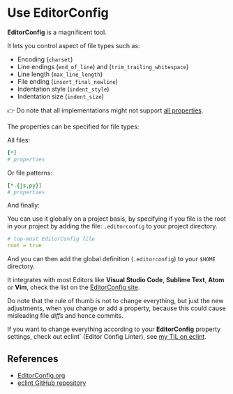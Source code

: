 # Use EditorConfig

**EditorConfig** is a magnificent tool.

It lets you control aspect of file types such as:

- Encoding (`charset`)
- Line endings (`end_of_line`) and (`trim_trailing_whitespace`)
- Line length (`max_line_length`)
- File ending (`insert_final_newline`)
- Indentation style (`indent_style`)
- Indentation size (`indent_size`)

 :point_right: Do note that all implementations might not support [all properties](https://github.com/editorconfig/editorconfig/wiki/EditorConfig-Properties).

The properties can be specified for file types:

All files:

```yaml
[*]
# properties
```

Or file patterns:

```yaml
[*.{js,py}]
# properties
```

And finally:

You can use it globally on a project basis, by specifying if you file is the root in your project by adding the file: `.editorconfig` to your project directory.

```yaml
# top-most EditorConfig file
root = true
```

And you can then add the global definition (`.editorconfig`) to your `$HOME` directory.

It integrates with most Editors like **Visual Studio Code**, **Sublime Text**, **Atom** or **Vim**, check the list on the [EditorConfig site](https://editorconfig.org/).

Do note that the rule of thumb is not to change everything, but just the new adjustments, when you change or add a property, because this could cause misleading file _diffs_ and hence commits.

If you want to change everything according to your **EditorConfig** property settings, check out eclint` (Editor Config Linter), see [my TIL on eclint](enforce_editorconfig_config_using_eclint.md).

## References

- [EditorConfig.org](https://editorconfig.org/)
- [eclint GitHub repository](https://github.com/jedmao/eclint)
